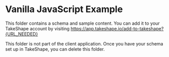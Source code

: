 # Vanilla JavaScript Example

This folder contains a schema and sample content. You can add it to your TakeShape account by visiting https://app.takeshape.io/add-to-takeshape?{URL_NEEDED}

This folder is not part of the client application. Once you have your schema set up in TakeShape, you can delete this folder.